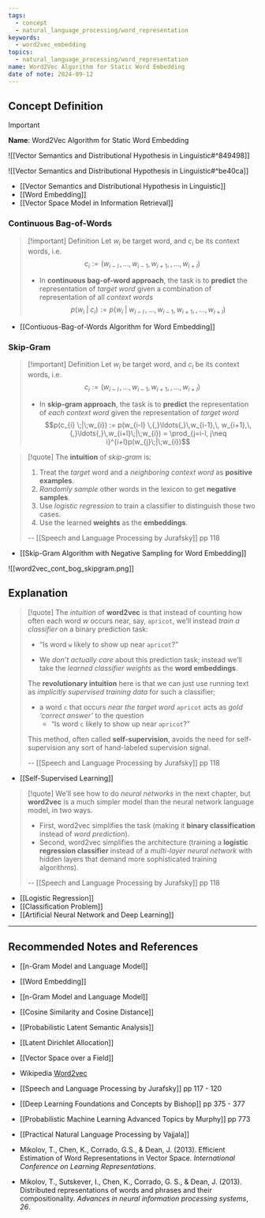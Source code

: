 ```yaml
---
tags:
  - concept
  - natural_language_processing/word_representation
keywords:
  - word2vec_embedding
topics:
  - natural_language_processing/word_representation
name: Word2Vec Algorithm for Static Word Embedding
date of note: 2024-09-12
---
```


## Concept Definition

>[!important]
>**Name**: Word2Vec Algorithm for Static Word Embedding

![[Vector Semantics and Distributional Hypothesis in Linguistic#^849498]]

![[Vector Semantics and Distributional Hypothesis in Linguistic#^be40ca]]

- [[Vector Semantics and Distributional Hypothesis in Linguistic]]
- [[Word Embedding]]
- [[Vector Space Model in Information Retrieval]]

### Continuous Bag-of-Words

>[!important] Definition
>Let $w_{i}$ be target word, and $c_{i}$ be its context words, i.e. $$c_{i} := (w_{i-l} \,{,}\ldots{,}\,w_{i-1},\, w_{i+1},\,{,}\ldots{,}\,w_{i+l})$$
>
>- In **continuous bag-of-word approach**, the task is to **predict** the representation of *target word*  given a combination of representation of all *context words* $$p(w_{i} \;|\;c_{i}) := p(w_{i}\;|\;w_{i-l} \,{,}\ldots{,}\,w_{i-1},\, w_{i+1},\,{,}\ldots{,}\,w_{i+l})$$

- [[Contiuous-Bag-of-Words Algorithm for Word Embedding]]

### Skip-Gram

>[!important] Definition
>Let $w_{i}$ be target word, and $c_{i}$ be its context words, i.e. $$c_{i} := (w_{i-l} \,{,}\ldots{,}\,w_{i-1},\, w_{i+1},\,{,}\ldots{,}\,w_{i+l})$$
>
>- In **skip-gram approach**, the task is to **predict** the representation of *each context word*  given the representation of *target word* $$p(c_{i} \;|\;w_{i}) := p(w_{i-l} \,{,}\ldots{,}\,w_{i-1},\, w_{i+1},\,{,}\ldots{,}\,w_{i+l}\;|\;w_{i}) = \prod_{j=i-l, j\neq i}^{i+l}p(w_{j}\;|\;w_{i})$$

>[!quote]
>The **intuition** of *skip-gram* is:  
>1. Treat the *target* word and a *neighboring context word* as **positive examples**. 
>2. *Randomly sample* other words in the lexicon to get **negative samples**. 
>3. Use *logistic regression* to train a classifier to distinguish those two cases. 
>4. Use the learned **weights** as the **embeddings**.
>   
>-- [[Speech and Language Processing by Jurafsky]] pp 118   

- [[Skip-Gram Algorithm with Negative Sampling for Word Embedding]]

![[word2vec_cont_bog_skipgram.png]]

## Explanation

>[!quote]
>The *intuition* of **word2vec** is that instead of counting how often each word $w$ occurs near, say, `apricot`, we’ll instead *train a classifier* on a binary prediction task: 
>- “Is word `w` likely to show up near `apricot`?” 
>
>- We *don’t actually care* about this prediction task;  instead we’ll take the *learned classifier weights* as the **word embeddings**. 
>
>The **revolutionary intuition** here is that we can just use running text as *implicitly supervised training data* for such a classifier; 
>- a word `c` that occurs *near the target word* `apricot` acts as *gold ‘correct answer’* to the question 
>	- “Is word `c` likely to show up near `apricot`?” 
>
>This method, often called **self-supervision**, avoids the need for self-supervision any sort of hand-labeled supervision signal.
>
>-- [[Speech and Language Processing by Jurafsky]] pp 118

- [[Self-Supervised Learning]]

>[!quote]
>We’ll see how to do *neural networks* in the next chapter, but **word2vec** is a  much simpler model than the neural network language model, in two ways. 
>- First,  word2vec simplifies the task (making it **binary classification** instead of *word prediction*). 
>- Second, word2vec simplifies the architecture (training a **logistic regression  classifier** instead of a *multi-layer neural network* with hidden layers that demand  more sophisticated training algorithms).
>  
>-- [[Speech and Language Processing by Jurafsky]] pp 118  

- [[Logistic Regression]]
- [[Classification Problem]]
- [[Artificial Neural Network and Deep Learning]]




-----------
##  Recommended Notes and References


- [[n-Gram Model and Language Model]]
- [[Word Embedding]]
- [[n-Gram Model and Language Model]]
- [[Cosine Similarity and Cosine Distance]]


- [[Probabilistic Latent Semantic Analysis]]
- [[Latent Dirichlet Allocation]]


- [[Vector Space over a Field]]

- Wikipedia [Word2vec](https://en.wikipedia.org/wiki/Word2vec)
- [[Speech and Language Processing by Jurafsky]] pp 117 - 120
- [[Deep Learning Foundations and Concepts by Bishop]] pp 375 - 377
- [[Probabilistic Machine Learning Advanced Topics by Murphy]] pp 773
- [[Practical Natural Language Processing by Vajjala]] 

- Mikolov, T., Chen, K., Corrado, G.S., & Dean, J. (2013). Efficient Estimation of Word Representations in Vector Space. _International Conference on Learning Representations_.
- Mikolov, T., Sutskever, I., Chen, K., Corrado, G. S., & Dean, J. (2013). Distributed representations of words and phrases and their compositionality. _Advances in neural information processing systems_, _26_.
